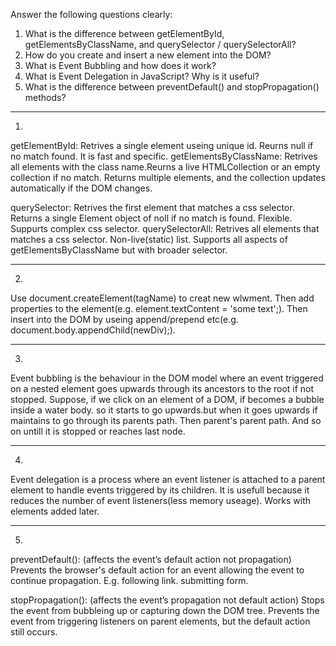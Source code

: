 Answer the following questions clearly:
1. What is the difference between getElementById, getElementsByClassName, and querySelector / querySelectorAll?
2. How do you create and insert a new element into the DOM?
3. What is Event Bubbling and how does it work?
4. What is Event Delegation in JavaScript? Why is it useful?
5. What is the difference between preventDefault() and stopPropagation() methods?


------------------------------


1.
getElementById: Retrives a single element useing unique id. Reurns null if no match found. It is fast and specific.
getElementsByClassName: Retrives all elements with the class name.Reurns a live HTMLCollection or an empty collection if no match. Returns multiple elements, and the collection updates automatically if the DOM changes.

querySelector: Retrives the first element that matches a css selector. Returns a single Element object of noll if no match is found. Flexible. Suppurts complex css selector.
querySelectorAll: Retrives all elements that matches a css selector. Non-live(static) list. Supports all aspects of getElementsByClassName but with broader selector.


------------------------------


2.
Use document.createElement(tagName) to creat new wlwment. Then add properties to the element(e.g. element.textContent = 'some text';). Then insert into the DOM by useing append/prepend etc(e.g. document.body.appendChild(newDiv);). 


------------------------------


3.
Event bubbling is the behaviour in the DOM model where an event triggered on a nested element goes upwards through its ancestors to the root if not stopped.
Suppose, if we click on an element of a DOM, if becomes a bubble inside a water body. so it starts to go upwards.but when it goes upwards if maintains to go through its parents path. Then parent's parent path. And so on untill it is stopped or reaches last node.


------------------------------


4.
Event delegation is a process where an event listener is attached to a parent element to handle events triggered by its children.
It is usefull because it reduces the number of event listeners(less memory useage). Works with elements added later.


------------------------------


5.
preventDefault(): (affects the event’s default action not propagation) Prevents the browser's default action for an event allowing the event to continue propagation. E.g. following link. submitting form.

stopPropagation(): (affects the event’s propagation not default action) Stops the event from bubbleing up or capturing down the DOM tree. Prevents the event from triggering listeners on parent elements, but the default action still occurs.


